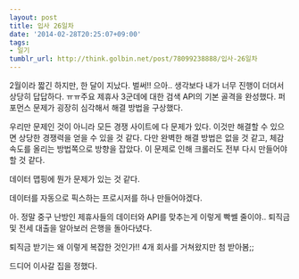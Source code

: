 ```yaml
---
layout: post
title: 입사 26일차
date: '2014-02-28T20:25:07+09:00'
tags:
- 일기
tumblr_url: http://think.golbin.net/post/78099238888/입사-26일차
---
```

2월이라 짧긴 하지만, 한 달이 지났다. 벌써!! 으아.. 생각보다 내가 너무 진행이 더뎌서 상당히 답답하다. ㅠㅠ주요 제휴사 3군데에 대한 검색 API의 기본 골격을 완성했다.
퍼포먼스 문제가 굉장히 심각해서 해결 방법을 구상했다.

우리만 문제인 것이 아니라 모든 경쟁 사이트에 다 문제가 있다. 이것만 해결할 수 있으면 상당한 경쟁력을 얻을 수 있을 것 같다.
다만 완벽한 해결 방법은 없을 것 같고, 체감 속도를 올리는 방법쪽으로 방향을 잡았다.
이 문제로 인해 크롤러도 전부 다시 만들어야할 것 같다.

데이터 맵핑에 뭔가 문제가 있는 것 같다.

데이터를 자동으로 픽스하는 프로시저를 하나 만들어야겠다.

아. 정말 중구 난방인 제휴사들의 데이터와 API를 맞추는게 이렇게 빡쎌 줄이야..
퇴직금 및 전세 대출을 알아보러 은행을 돌아다녔다.

퇴직금 받기는 왜 이렇게 복잡한 것인가!!
4개 회사를 거쳐왔지만 첨 받아봄;;

드디어 이사갈 집을 정했다.
